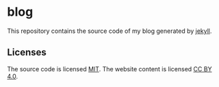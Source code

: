 # blog
This repository contains the source code of my blog generated by [jekyll](https://jekyllrb.com/).

## Licenses
The source code is licensed [MIT](https://opensource.org/licenses/MIT). The website content is licensed [CC BY 4.0](https://creativecommons.org/licenses/by/4.0/).
